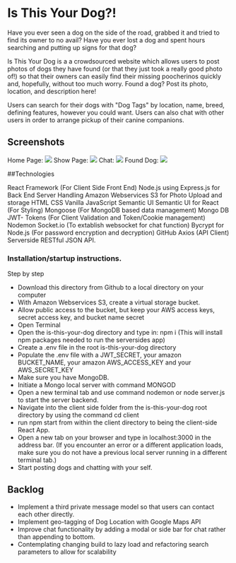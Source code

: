 # Is This Your Dog?!

Have you ever seen a dog on the side of the road, grabbed it and tried to find its owner to no avail? Have you ever lost a dog and spent hours searching and putting up signs for that dog?

Is This Your Dog is a a crowdsourced website which allows users to post photos of dogs they have found (or that they just took a really good photo of!) so that their owners can easily find their missing poocherinos quickly and, hopefully, without too much worry.  Found a dog? Post its photo, location, and description here!

Users can search for their dogs with "Dog Tags" by location, name, breed, defining features, however you could want. Users can also chat with other users in order to arrange pickup of their canine companions.


## Screenshots

Home Page: ![](https://i.imgur.com/Y8TPuCw.png)
Show Page: ![](https://i.imgur.com/2dTlTYM.png)
Chat: ![](https://i.imgur.com/zGVHFvh.png)
Found Dog: ![](https://i.imgur.com/WGjWi1R.png)

##Technologies

React Framework (For Client Side Front End)
Node.js using Express.js for Back End Server Handling
Amazon Webservices S3 for Photo Upload and storage
HTML
CSS
Vanilla JavaScript
Semantic UI
Semantic UI for React (For Styling)
Mongoose (For MongoDB based data management)
Mongo DB
JWT- Tokens (For Client Validation and Token/Cookie management)
Nodemon
Socket.io (To extablish websocket for chat function)
Bycrypt for Node.js (For password encryption and decryption)
GitHub
Axios (API Client)
Serverside RESTful JSON API.


### Installation/startup instructions.
Step by step

- Download this directory from Github to a local directory on your computer
- With Amazon Webservices S3, create a virtual storage bucket.
- Allow public access to the bucket, but keep your AWS access keys, secret access key, and bucket name secret
- Open Terminal
- Open the is-this-your-dog directory and type in: npm i (This will install npm packages needed to run the serversides app)
- Create a .env file in the root is-this-your-dog directory
- Populate the .env file with a JWT_SECRET, your amazon BUCKET_NAME, your amazon AWS_ACCESS_KEY and your AWS_SECRET_KEY
- Make sure you have MongoDB.
- Initiate a Mongo local server with command MONGOD
- Open a new terminal tab and use command nodemon or node server.js to start the server backend.
- Navigate into the client side folder from the is-this-your-dog root directory by using the command cd client
- run npm start from within the client directory to being the client-side React App.
- Open a new tab on your browser and type in localhost:3000 in the address bar. (If you encounter an error or a different application loads, make sure you do not have a previous local server running in a different terminal tab.)
- Start posting dogs and chatting with your self.


## Backlog
- Implement a third private message model so that users can contact each other directly.
- Implement geo-tagging of Dog Location with Google Maps API
- Improve chat functionality by adding a modal or side bar for chat rather than appending to bottom.
- Contemplating changing build to lazy load and refactoring search parameters to allow for scalability
